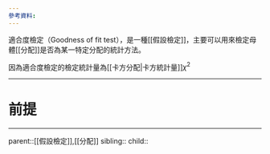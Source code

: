 ```yaml
---
參考資料:
---
```

適合度檢定（Goodness of fit test），是一種[[假設檢定]]，主要可以用來檢定母體[[分配]]是否為某一特定分配的統計方法。

因為適合度檢定的檢定統計量為[[卡方分配|卡方統計量]]$\chi^2$
- - -
# 前提

- - -
parent::[[假設檢定]],[[分配]]
sibling::
child::